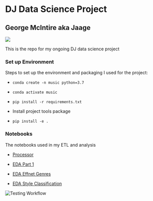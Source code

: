 # DJ Data Science Project
## George McIntire aka Jaage

![](https://i.ibb.co/GM25ZpF/horizontal-logo.jpg)

This is the repo for my ongoing DJ data science project


### Set up Environment

Steps to set up the environment and packaging I used for the project:

- `conda create -n music python=3.7`

- `conda activate music`

- `pip install -r requirements.txt`

- Install project tools package

- `pip install -e .`


### Notebooks

The notebooks used in my ETL and analysis

- [Processor](Notebooks/Processor.ipynb)

- [EDA Part 1](Notebooks/EDA%Part%1.ipynb)

- [EDA Effnet Genres](Notebooks/EDA%Effnet%Genres.ipynb)

- [EDA Style Classification](Notebooks/EDA%Style%Classification.ipynb)


![Testing Workflow](https://github.com/github/docs/actions/workflows/main.yml/badge.svg)